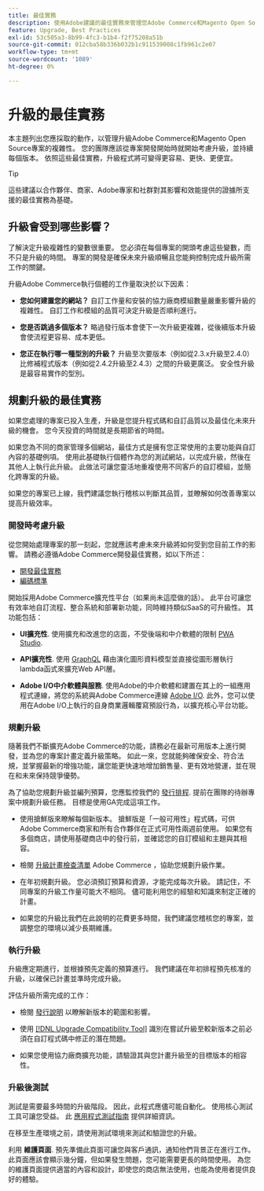 ```yaml
---
title: 最佳實務
description: 使用Adobe建議的最佳實務來管理您Adobe Commerce和Magento Open Source專案的升級流程。
feature: Upgrade, Best Practices
exl-id: 53c505a3-8b99-4fc3-b1b4-f2f75208a51b
source-git-commit: 012cba58b336b032b1c911539008c1fb961c2e07
workflow-type: tm+mt
source-wordcount: '1089'
ht-degree: 0%

---
```


# 升級的最佳實務

本主題列出您應採取的動作，以管理升級Adobe Commerce和Magento Open Source專案的複雜性。 您的團隊應該從專案開發開始時就開始考慮升級，並持續每個版本。 依照這些最佳實務，升級程式將可變得更容易、更快、更便宜。

>[!TIP]
>
>這些建議以合作夥伴、商家、Adobe專家和社群對其影響和效能提供的證據所支援的最佳實務為基礎。

## 升級會受到哪些影響？

了解決定升級複雜性的變數很重要。 您必須在每個專案的開頭考慮這些變數，而不只是升級的時間。 專案的開發是確保未來升級順暢且您能夠控制完成升級所需工作的關鍵。

升級Adobe Commerce執行個體的工作量取決於以下因素：

- **您如何建置您的網站？** 自訂工作量和安裝的協力廠商模組數量嚴重影響升級的複雜性。 自訂工作和模組的品質可決定升級是否順利進行。

- **您是否跳過多個版本？** 略過發行版本會使下一次升級更複雜，從後續版本升級會使流程更容易、成本更低。

- **您正在執行哪一種型別的升級？** 升級至次要版本（例如從2.3.x升級至2.4.0）比修補程式版本（例如從2.4.2升級至2.4.3）之間的升級更廣泛。 安全性升級是最容易實作的型別。

## 規劃升級的最佳實務

如果您處理的專案已投入生產，升級是您提升程式碼和自訂品質以及最佳化未來升級的機會。 您今天投資的時間就是長期節省的時間。

如果您為不同的商家管理多個網站，最佳方式是擁有您正常使用的主要功能與自訂內容的基礎例項。 使用此基礎執行個體作為您的測試網站，以完成升級，然後在其他人上執行此升級。 此做法可讓您靈活地重複使用不同客戶的自訂模組，並簡化跨專案的升級。

如果您的專案已上線，我們建議您執行稽核以判斷其品質，並瞭解如何改善專案以提高升級效率。

### 開發時考慮升級

從您開始處理專案的那一刻起，您就應該考慮未來升級將如何受到您目前工作的影響。 請務必遵循Adobe Commerce開發最佳實務，如以下所述：

- [開發最佳實務](https://developer.adobe.com/commerce/php/best-practices/)
- [編碼標準](https://developer.adobe.com/commerce/php/coding-standards/)

開始採用Adobe Commerce擴充性平台（如果尚未這麼做的話）。 此平台可讓您有效率地自訂流程、整合系統和部署新功能，同時維持類似SaaS的可升級性。 其功能包括：

- **UI擴充性**. 使用擴充和改進您的店面，不受後端和中介軟體的限制 [PWA Studio](https://developer.adobe.com/commerce/pwa-studio/).

- **API擴充性**. 使用 [GraphQL](https://devdocs.magento.com/guides/v2.4/graphql/index.html) 藉由演化圖形資料模型並直接從圖形層執行lambda函式來擴充Web API層。

- **Adobe I/O中介軟體與服務**. 使用Adobe的中介軟體和建置在其上的一組應用程式連線，將您的系統與Adobe Commerce連線 [Adobe I/O](https://www.adobe.io/). 此外，您可以使用在Adobe I/O上執行的自身商業邏輯覆寫預設行為，以擴充核心平台功能。

### 規劃升級

隨著我們不斷擴充Adobe Commerce的功能，請務必在最新可用版本上進行開發，並為您的專案計畫定義升級策略。 如此一來，您就能夠確保安全、符合法規，並掌握最新的增強功能，讓您能更快速地增加銷售量、更有效地營運，並在現在和未來保持競爭優勢。

為了協助您規劃升級並編列預算，您應監控我們的 [發行排程](https://devdocs.magento.com/release). 提前在團隊的待辦專案中規劃升級任務。 目標是使用GA完成這項工作。

- 使用搶鮮版來瞭解每個新版本。 搶鮮版是「一般可用性」程式碼，可供Adobe Commerce商家和所有合作夥伴在正式可用性兩週前使用。 如果您有多個商店，請使用基礎商店中的發行前，並確認您的自訂模組和主題與其相容。

- 檢閱 [升級計畫檢查清單](https://support.magento.com/hc/en-us/articles/360057968951) Adobe Commerce ，協助您規劃升級作業。

- 在年初規劃升級。 您必須預訂預算和資源，才能完成每次升級。 請記住，不同專案的升級工作量可能大不相同。 儘可能利用您的經驗和知識來制定正確的計畫。

- 如果您的升級比我們在此說明的花費更多時間，我們建議您稽核您的專案，並調整您的環境以減少長期維護。

### 執行升級

升級應定期進行，並根據預先定義的預算進行。 我們建議在年初排程預先核准的升級，以確保已計畫並準時完成升級。

評估升級所需完成的工作：

- 檢閱 [發行說明](https://devdocs.magento.com/guides/v2.4/release-notes/bk-release-notes.html) 以瞭解新版本的範圍和影響。

- 使用 [[!DNL Upgrade Compatibility Tool]](../upgrade-compatibility-tool/overview.md) 識別在嘗試升級至較新版本之前必須在自訂程式碼中修正的潛在問題。

- 如果您使用協力廠商擴充功能，請驗證其與您計畫升級至的目標版本的相容性。

### 升級後測試

測試是需要最多時間的升級階段。 因此，此程式應儘可能自動化。 使用核心測試工具可讓您受益。 此 [應用程式測試指南](https://developer.adobe.com/commerce/testing/guide/) 提供詳細資訊。

在移至生產環境之前，請使用測試環境來測試和驗證您的升級。

利用 **維護頁面**. 預先準備此頁面可讓您與客戶通訊，通知他們背景正在進行工作。 此頁面應該會顯示幾分鐘，但如果發生問題，您可能需要更長的時間使用。 為您的維護頁面提供適當的內容和設計，即使您的商店無法使用，也能為使用者提供良好的體驗。

